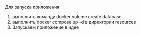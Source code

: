Для запуска приложения:
1. выполнить команду  docker volume create database
2. выполнить docker compose up -d в директории resources
3. Запускаем приложение в идее